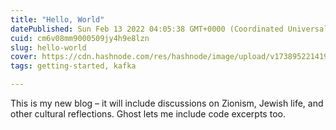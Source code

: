 ```yaml
---
title: "Hello, World"
datePublished: Sun Feb 13 2022 04:05:38 GMT+0000 (Coordinated Universal Time)
cuid: cm6v08mm9000509jy4h9e8lzn
slug: hello-world
cover: https://cdn.hashnode.com/res/hashnode/image/upload/v1738952214195/89d3e059-ea4e-4be8-9c99-16ff57d7bc61.webp
tags: getting-started, kafka

---
```


This is my new blog – it will include discussions on Zionism, Jewish life, and other cultural reflections. Ghost lets me include code excerpts too.